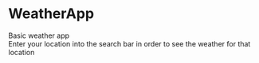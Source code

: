 # WeatherApp

Basic weather app  
Enter your location into the search bar in order to see the weather for that location
